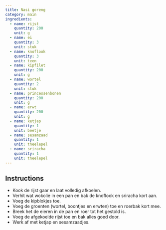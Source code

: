 ```yaml
---
title: Nasi goreng
category: main
ingredients:
  - name: rijst
    quantity: 200
    unit: g
  - name: ei
    quantity: 3
    unit: stuk
  - name: knoflook
    quantity: 3
    unit: teen
  - name: kipfilet
    quantity: 200
    unit: g
  - name: wortel
    quantity: 2
    unit: stuk
  - name: princessenbonen
    quantity: 200
    unit: g
  - name: erwt
    quantity: 200
    unit: g
  - name: ketjap
    quantity: 1
    unit: beetje
  - name: sesamzaad
    quantity: 1
    unit: theelepel
  - name: sriracha
    quantity: 1
    unit: theelepel
---
```


<Recipe />

## Instructions

- Kook de rijst gaar en laat volledig afkoelen.
- Verhit wat wokolie in een pan en bak de knoflook en sriracha kort aan.
- Voeg de kipblokjes toe.
- Voeg de groenten (wortel, boontjes en erwten) toe en roerbak kort mee.
- Breek het de eieren in de pan en roer tot het gestold is.
- Voeg de afgekoelde rijst toe en bak alles goed door.
- Werk af met ketjap en sesamzaadjes.
